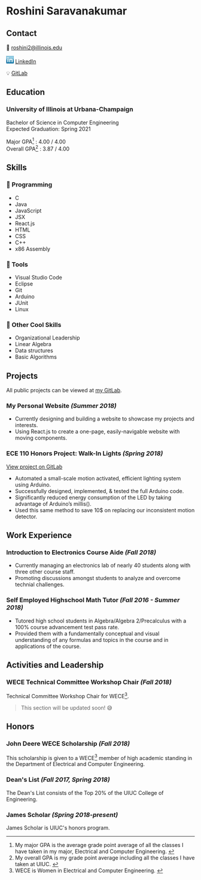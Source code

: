 # Roshini Saravanakumar  

## Contact  

📧 roshini2@illinois.edu

![LinkedIn Logo](/smol_linkedin_logo.png) [LinkedIn](https://www.linkedin.com/in/roshini-saravanakumar) 

💡 [GitLab](https://gitlab.com/roshinis)

<div id="education">   

  ## Education

  ### University of Illinois at Urbana-Champaign

  Bachelor of Science in Computer Engineering  
  Expected Graduation: Spring 2021
 
  Major GPA<a href="#footnotes" ><sup>1</sup></a> : 4.00 / 4.00  
  Overall GPA<a href="#footnotes"><sup>2</sup></a> : 3.87 / 4.00  

</div>

## Skills

### 🌻 Programming
- C 
- Java 
- JavaScript 
- JSX 
- React.js 
- HTML 
- CSS   
- C++ 
- x86 Assembly
  
### 🔧 Tools

- Visual Studio Code
- Eclipse
- Git
- Arduino  
- JUnit 
- Linux
 
### 🌈 Other Cool Skills  
- Organizational Leadership 
- Linear Algebra 
- Data structures 
- Basic Algorithms 


## Projects

All public projects can be viewed at [my GitLab](https://gitlab.com/roshinis).

### My Personal Website *(Summer 2018)*

-	Currently designing and building a website to showcase my projects and interests.
- Using React.js to create a one-page, easily-navigable website with moving components.

### ECE 110 Honors Project: Walk-In Lights *(Spring 2018)*

[View project on GitLab](https://gitlab.com/roshinis/ece110_honorsproject)

- Automated a small-scale motion activated, efficient lighting system using Arduino.
- Successfully designed, implemented, & tested the full Arduino code. 
-	Significantly reduced energy consumption of the LED by taking advantage of Arduino’s millis().  
- Used this same method to save 10$ on replacing our inconsistent motion detector.
 
## Work Experience 

### Introduction to Electronics Course Aide *(Fall 2018)*  

- Currently managing an electronics lab of nearly 40 students along with three other course staff. 
- Promoting discussions amongst students to analyze and overcome technial challenges. 

### Self Employed Highschool Math Tutor *(Fall 2016 - Summer 2018)* 
- Tutored high school students in Algebra/Algebra 2/Precalculus with a 100% course advancement test pass rate. 
- Provided them with a fundamentally conceptual and visual understanding of any formulas and topics in the course and in applications of the course.  
 
## Activities and Leadership 

<div id="activities">  

### WECE Technical Committee Workshop Chair *(Fall 2018)*  
  
Technical Committee Workshop Chair for WECE<a href="#footnotes"><sup>3</sup></a>.
> This section will be updated soon! 😅 
 
</div> 

## Honors 
 
### John Deere WECE Scholarship *(Fall 2018)* 
 
This scholarship is given to a WECE<a href="#footnotes"><sup>3</sup></a> member of high academic standing in the Department of Electrical and Computer Engineering. 

### Dean's List *(Fall 2017, Spring 2018)*

The Dean's List consists of the Top 20% of the UIUC College of Engineering.

### James Scholar *(Spring 2018-present)*

James Scholar is UIUC's honors program. 

<div id="footnotes">  

  ---
  <ol> 
    <li>My major GPA is the average grade point average of all the classes I have taken in my major, Electrical and Computer Engineering. <a href="#education">↩️</a></li>
    <li>My overall GPA is my grade point average including all the classes I have taken at UIUC. <a href="#education">↩️</a></li>   
    <li>WECE is Women in Electrical and Computer Engineering. <a href="#activities">↩️</a></li>
  </ol> 

</div>